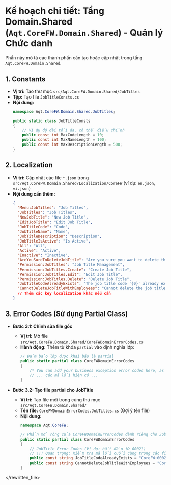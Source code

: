 # Kế hoạch chi tiết: Tầng Domain.Shared (`Aqt.CoreFW.Domain.Shared`) - Quản lý Chức danh

Phần này mô tả các thành phần cần tạo hoặc cập nhật trong tầng `Aqt.CoreFW.Domain.Shared`.

## 1. Constants

- **Vị trí:** Tạo thư mục `src/Aqt.CoreFW.Domain.Shared/JobTitles`
- **Tệp:** Tạo file `JobTitleConsts.cs`
- **Nội dung:**
  ```csharp
  namespace Aqt.CoreFW.Domain.Shared.JobTitles;

  public static class JobTitleConsts
  {
      // Ví dụ độ dài tối đa, có thể điều chỉnh
      public const int MaxCodeLength = 10;
      public const int MaxNameLength = 100;
      public const int MaxDescriptionLength = 500;
  }
  ```

## 2. Localization

- **Vị trí:** Cập nhật các file `*.json` trong `src/Aqt.CoreFW.Domain.Shared/Localization/CoreFW` (ví dụ: `en.json`, `vi.json`)
- **Nội dung cần thêm:**
  ```json
  {
    "Menu:JobTitles": "Job Titles",
    "JobTitles": "Job Titles",
    "NewJobTitle": "New Job Title",
    "EditJobTitle": "Edit Job Title",
    "JobTitleCode": "Code",
    "JobTitleName": "Name",
    "JobTitleDescription": "Description",
    "JobTitleIsActive": "Is Active",
    "All": "All",
    "Active": "Active",
    "Inactive": "Inactive",
    "AreYouSureToDeleteJobTitle": "Are you sure you want to delete this job title: {0}?",
    "Permission:JobTitles": "Job Title Management",
    "Permission:JobTitles.Create": "Create Job Title",
    "Permission:JobTitles.Edit": "Edit Job Title",
    "Permission:JobTitles.Delete": "Delete Job Title",
    "JobTitleCodeAlreadyExists": "The job title code '{0}' already exists.",
    "CannotDeleteJobTitleWithEmployees": "Cannot delete the job title '{0}' because it is still assigned to employees." // Sẽ sử dụng sau
    // Thêm các key localization khác nếu cần
  }
  ```

## 3. Error Codes (Sử dụng Partial Class)

- **Bước 3.1: Chỉnh sửa file gốc**
  - **Vị trí:** Mở file `src/Aqt.CoreFW.Domain.Shared/CoreFWDomainErrorCodes.cs`
  - **Hành động:** Thêm từ khóa `partial` vào định nghĩa lớp:
    ```csharp
    // Đảm bảo lớp được khai báo là partial
    public static partial class CoreFWDomainErrorCodes 
    {
        /* You can add your business exception error codes here, as constants */
        // ... các mã lỗi hiện có ... 
    }
    ```

- **Bước 3.2: Tạo file partial cho JobTitle**
  - **Vị trí:** Tạo file mới trong cùng thư mục `src/Aqt.CoreFW.Domain.Shared/`
  - **Tên file:** `CoreFWDomainErrorCodes.JobTitles.cs` (Gợi ý tên file)
  - **Nội dung:**
    ```csharp
    namespace Aqt.CoreFW;

    // Phần mở rộng của CoreFWDomainErrorCodes dành riêng cho JobTitle
    public static partial class CoreFWDomainErrorCodes
    {
        // JobTitle Error Codes (Ví dụ: bắt đầu từ 00021)
        // !!! Quan trọng: Kiểm tra mã lỗi cuối cùng trong các file partial khác và sử dụng mã duy nhất tiếp theo !!!
        public const string JobTitleCodeAlreadyExists = "CoreFW:00021"; 
        public const string CannotDeleteJobTitleWithEmployees = "CoreFW:00022"; // Mã tiếp theo, sẽ sử dụng sau
    }
    ```

</rewritten_file> 